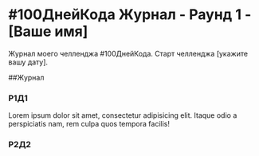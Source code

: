 # #100ДнейКода Журнал - Раунд 1 - [Ваше имя]

Журнал моего челленджа #100ДнейКода. Старт челленджа [укажите вашу дату].

##Журнал

### Р1Д1
Lorem ipsum dolor sit amet, consectetur adipisicing elit. Itaque odio a perspiciatis nam, rem culpa quos tempora facilis!

### Р2Д2

